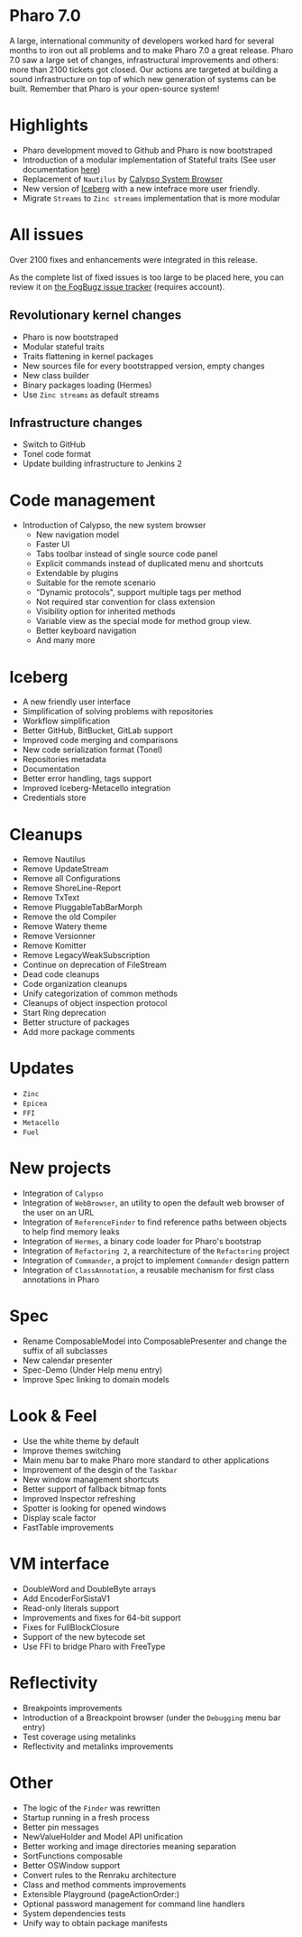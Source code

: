 # Pharo 7.0 

A large, international community of developers worked hard for several months to iron out all problems and to make Pharo 7.0 a great release. Pharo 7.0 saw a large set of changes, infrastructural improvements and others: more than 2100 tickets got closed. Our actions are targeted at building a sound infrastructure on top of which new generation of systems can be built. Remember that Pharo is your open-source system!

# Highlights

- Pharo development moved to Github and Pharo is now bootstraped
- Introduction of a modular implementation of Stateful traits (See user documentation [here](https://github.com/pharo-open-documentation/pharo-wiki/blob/master/General/Traits.md))
- Replacement of `Nautilus` by [Calypso System Browser](https://github.com/pharo-ide/Calypso) 
- New version of [Iceberg](https://github.com/pharo-vcs/Iceberg) with a new intefrace more user friendly.
- Migrate `Streams` to `Zinc streams` implementation that is more modular

# All issues

Over 2100 fixes and enhancements were integrated in this release.

As the complete list of fixed issues is too large to be placed here, you can review it on [the FogBugz issue tracker](https://pharo.fogbugz.com) (requires account). 

## Revolutionary kernel changes
- Pharo is now bootstraped
- Modular stateful traits
- Traits flattening in kernel packages
- New sources file for every bootstrapped version, empty changes
- New class builder
- Binary packages loading (Hermes)
- Use `Zinc streams` as default streams

## Infrastructure changes
- Switch to GitHub
- Tonel code format 
- Update building infrastructure to Jenkins 2

# Code management
- Introduction of Calypso, the new system browser
  - New navigation model    
  - Faster UI
  - Tabs toolbar instead of single source code panel
  - Explicit commands instead of duplicated menu and shortcuts
  - Extendable by plugins
  - Suitable for the remote scenario
  - "Dynamic protocols", support multiple tags per method
  - Not required star convention for class extension
  - Visibility option for inherited methods
  - Variable view as the special mode for method group view.
  - Better keyboard navigation
  - And many more

# Iceberg
- A new friendly user interface
- Simplification of solving problems with repositories
- Workflow simplification
- Better GitHub, BitBucket, GitLab support
- Improved code merging and comparisons
- New code serialization format (Tonel)
- Repositories metadata
- Documentation
- Better error handling, tags support
- Improved Iceberg-Metacello integration
- Credentials store

# Cleanups
- Remove Nautilus
- Remove UpdateStream
- Remove all Configurations
- Remove ShoreLine-Report
- Remove TxText
- Remove PluggableTabBarMorph
- Remove the old Compiler
- Remove Watery theme
- Remove Versionner
- Remove Komitter
- Remove LegacyWeakSubscription
- Continue on deprecation of FileStream
- Dead code cleanups
- Code organization cleanups
- Unify categorization of common methods
- Cleanups of object inspection protocol
- Start Ring deprecation
- Better structure of packages
- Add more package comments

# Updates
- `Zinc`
- `Epicea`
- `FFI`
- `Metacello`
- `Fuel`

# New projects
- Integration of `Calypso`
- Integration of `WebBrowser`, an utility to open the default web browser of the user on an URL
- Integration of `ReferenceFinder` to find reference paths between objects to help find memory leaks
- Integration of `Hermes`, a binary code loader for Pharo's bootstrap
- Integration of `Refactoring 2`, a rearchitecture of the `Refactoring` project
- Integration of `Commander`, a projct to implement `Commander` design pattern
- Integration of `ClassAnnotation`, a reusable mechanism for first class annotations in Pharo

# Spec
- Rename ComposableModel into ComposablePresenter and change the suffix of all subclasses
- New calendar presenter 
- Spec-Demo (Under Help menu entry)
- Improve Spec linking to domain models

# Look & Feel
- Use the white theme by default
- Improve themes switching
- Main menu bar to make Pharo more standard to other applications
- Improvement of the desgin of the `Taskbar`
- New window management shortcuts
- Better support of fallback bitmap fonts
- Improved Inspector refreshing
- Spotter is looking for opened windows
- Display scale factor
- FastTable improvements

# VM interface
- DoubleWord and DoubleByte arrays
- Add EncoderForSistaV1
- Read-only literals support
- Improvements and fixes for 64-bit support
- Fixes for FullBlockClosure
- Support of the new bytecode set
- Use FFI to bridge Pharo with FreeType

# Reflectivity
- Breakpoints improvements
- Introduction of a Breackpoint browser (under the `Debugging` menu bar entry)
- Test coverage using metalinks
- Reflectivity and metalinks improvements

# Other
- The logic of the `Finder` was rewritten
- Startup running in a fresh process
- Better pin messages
- NewValueHolder and Model API unification
- Better working and image directories meaning separation
- SortFunctions composable
- Better OSWindow support
- Convert rules to the Renraku architecture
- Class and method comments improvements
- Extensible Playground (pageActionOrder:)
- Optional password management for command line handlers
- System dependencies tests
- Unify way to obtain package manifests
